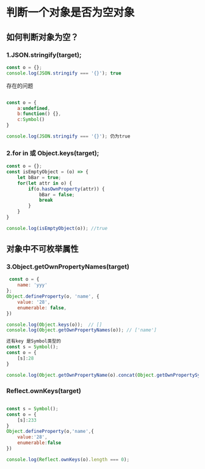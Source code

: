 # 判断一个对象是否为空对象

## 如何判断对象为空？


### 1.JSON.stringify(target);
```js
const o = {};
console.log(JSON.stringify === '{}'); true
```
存在的问题

```js

const o = {
    a:undefined,
    b:function() {},
    c:Symbol()
}

console.log(JSON.stringify === '{}'); 仍为true

```

### 2.for in 或 Object.keys(target);
```js
const o = {};
const isEmptyObject = (o) => {
    let bBar = true;
    for(let attr in o) {
        if(o.hasOwnProperty(attr)) {
            bBar = false;
            break
        }
    }
}

console.log(isEmptyObject(o)); //true
```




## 对象中不可枚举属性
### 3.Object.getOwnPropertyNames(target)
```js
 const o = {
    name: 'yyy'
};
Object.defineProperty(o, 'name', {
    value: '28',
    enumerable: false,
})

console.log(Object.keys(o));  // []
console.log(Object.getOwnPropertyNames(o)); // ['name']

还有key 是Symbol类型的
const s = Symbol();
const o = {
    [s]:28
}

console.log(Object.getOwnPropertyName(o).concat(Object.getOwnPropertySymbols(o)).length === 0);

```


### Reflect.ownKeys(target)
```js

const s = Symbol();
const o = {
    [s]:233
}
Object.defineProperty(o,'name',{
    value:'28',
    enumerable:false
})

console.log(Reflect.ownKeys(o).length === 0);
```
